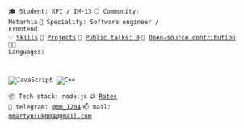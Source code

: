 <code>🎓 Student: KPI / IM-13</code> 
<code>⚪ Community: Metarhia</code> 
<code>👷 Speciality: Software engineer / Frontend</code><br> 
<code>💡 [Skills](SKILLS.md)</code> <code>🧻 [Projects](PROJECTS.md)</code> 
<code>📢 [Public talks: 0](TALKS.md)</code>
<code>👀 [Open-source contribution](CONTRIBUTION.md)</code><br>
<code>🧑‍💻 Languages: 

![JavaScript](https://img.shields.io/badge/-JavaScript-000000?style=flat-square&logo=JAVASCRIPT) ![C++](https://img.shields.io/badge/-C++-000000?style=flat-square&logo=C%2b%2b)</code>

<code>📦 Tech stack: node.js</code> <code>🪙 [Rates](RATES.md)</code><br> 
<code>💬 telegram: [@mm_1204](https://telegram.me/@mm_1204)</code> 
<code>📫 mail: [mmartyniuk004@gmail.com](mailto:mmartyniuk004@gmail.com)</code> 